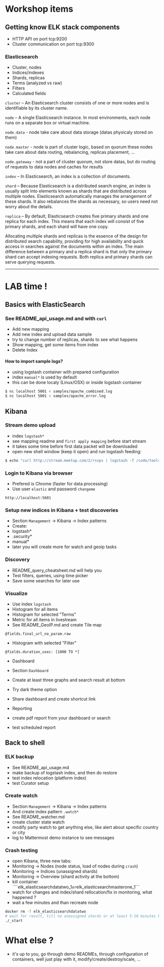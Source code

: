 # Workshop items

## Getting know ELK stack components
* HTTP API on port tcp:9200
* Cluster communication on port tcp:9300

### Elasticsearch
* Cluster, nodes
* Indices/indexes
* Shards, replicas
* Terms (analyzed vs raw)
* Filters
* Calculated fields

```cluster``` – An Elasticsearch cluster consists of one or more nodes and is identifiable by its cluster name.

```node``` – A single Elasticsearch instance. In most environments, each node runs on a separate box or virtual machine.

```node.data``` - node take care about data storage (datas physicaly stored on them)

```node.master``` - node is part of cluster logic, based on quorum these nodes take care about data routing, rebalancing, replicas placement, ...

```node.gateway``` - not a part of cluster quorum, not store datas, but do routing of requests to data nodes and caches for results

```index``` – In Elasticsearch, an index is a collection of documents.

```shard``` – Because Elasticsearch is a distributed search engine, an index is usually split into elements known as shards that are distributed across multiple nodes. Elasticsearch automatically manages the arrangement of these shards. It also rebalances the shards as necessary, so users need not worry about the details.

```replica``` – By default, Elasticsearch creates five primary shards and one replica for each index. This means that each index will consist of five primary shards, and each shard will have one copy.

Allocating multiple shards and replicas is the essence of the design for distributed search capability, providing for high availability and quick access in searches against the documents within an index. The main difference between a primary and a replica shard is that only the primary shard can accept indexing requests. Both replica and primary shards can serve querying requests.

* * *

# LAB time !

## Basics with ElasticSearch

### See README_api_usage.md and with ```curl```
 * Add new mapping
 * Add new index and upload data sample
  * try to change number of replicas, shards to see what happens
 * Show mapping, get some items from index
 * Delete Index

#### How to import sample logs?
* using logstash container with prepared configuration
* index ```manual*``` is used by default
* this can be done localy (Linux/OSX) or inside logstash container
```bash
$ nc localhost 5001 < samples/apache_combined.log
$ nc localhost 5001 < samples/apache_error.log
```

## Kibana

### Stream demo upload
* index ```logstash*```
* see mapping readme and ```first apply mapping``` before start stream
* it takes some time before first data packet will be downloaded
* open new shell window (keep it open) and run logstash feeding:

```bash
$ echo "curl http://stream.meetup.com/2/rsvps | logstash -f /code/tools/logstash_spec/livestream.conf" | docker exec -i elk_logstash_1 /bin/bash -
```

### Login to Kibana via browser
* Prefered is Chrome (faster for data processing)
* Use user ```elastic``` and password ```changeme```

```
http://localhost:5601
```


### Setup new indices in Kibana + test discoveries
* Section ```Management``` -> Kibana -> Index patterns
* Create:
 * logstash*
 * .security*
 * manual*
* later you will create more for watch and geoip tasks

### Discovery
* README_query_cheatsheet.md will help you
* Test filters, queries, using time picker
* Save some searches for later use

### Visualize
* Use index ```logstash```
* Histogram for all items
* Histogram for selected "Terms"
* Metric for all items in livestream
* See README_GeoIP.md and create Tile map

```
@fields.final_url_no_param.raw
```

* Histogram with selected "Filter"

```
@fields.duration_usec: [1000 TO *]
```

* Dashboard
 * Section ```Dashboard```
 * Create at least three graphs and search result at bottom
 * Try dark theme option
 * Share dashboard and create shortcut link

* Reporting
 * create pdf report from your dashboard or search
 * test scheduled report

## Back to shell

### ELK backup
* See README_api_usage.md
 * make backup of logstash index, and then do restore
 * test index relocation (platform index)
 * test Curator setup

### Create watch
* Section ```Management``` -> Kibana -> Index patterns
 * And create index pattern ```.watch*```
* See README_watcher.md
 * create cluster state watch
 * modify party watch to get anything else, like alert about specific country or city
 * log to Mattermost demo instance to see messages

### Crash testing
  * open Kibana, three new tabs:
   * Monitoring -> Nodes (node status, load of nodes during ```crash```)
   * Monitoring -> Indices (unassigned shards)
   * Monitoring -> Overview (shard activity at the bottom)
  * kill container ````elk_elasticsearchdatatwo_1``` or ```elk_elasticsearchmasterone_1```
  * watch for changes and index/shard rellocation/fix in monitoring, what happened ?
  * wait a few minutes and than recreate node

```bash
docker rm -f elk_elasticsearchdatatwo
# wait for result, till no unassigned shards or at least 5-10 minutes before next step
./_start
```
# What else ?
* it's up to you, go through demo READMEs, through configuration of containers, well just play with it, modify/create/destroy/scale, ...
